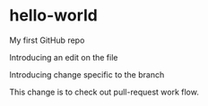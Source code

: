 # hello-world
My first GitHub repo

Introducing an edit on the file

Introducing change specific to the branch

This change is to check out pull-request work flow.
